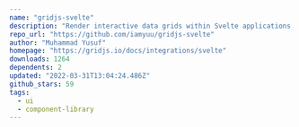```yaml
---
name: "gridjs-svelte"
description: "Render interactive data grids within Svelte applications."
repo_url: "https://github.com/iamyuu/gridjs-svelte"
author: "Muhammad Yusuf"
homepage: "https://gridjs.io/docs/integrations/svelte"
downloads: 1264
dependents: 2
updated: "2022-03-31T13:04:24.486Z"
github_stars: 59
tags: 
  - ui
  - component-library
---
```

